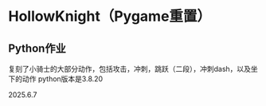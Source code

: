 # HollowKnight（Pygame重置）

## Python作业

复刻了小骑士的大部分动作，包括攻击，冲刺，跳跃（二段），冲刺dash，以及坐下的动作
python版本是3.8.20

2025.6.7

